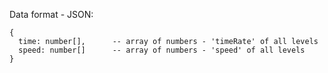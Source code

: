 Data format - JSON:

```
{
  time: number[],      -- array of numbers - 'timeRate' of all levels
  speed: number[]      -- array of numbers - 'speed' of all levels
}
```
